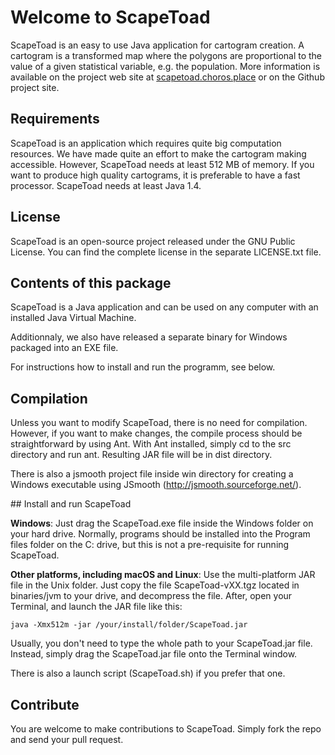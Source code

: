 # Welcome to ScapeToad


ScapeToad is an easy to use Java application for cartogram creation. A cartogram is a transformed map where the polygons are proportional to the value of a given statistical variable, e.g. the population. More information is available on the project web site at [scapetoad.choros.place](http://scapetoad.choros.place) or on the Github project site.


## Requirements

ScapeToad is an application which requires quite big computation resources. We have made quite an effort to make the cartogram making accessible. However, ScapeToad needs at least 512 MB of memory. If you want to produce high quality cartograms, it is preferable to have a fast processor. ScapeToad needs at least Java 1.4.


## License

ScapeToad is an open-source project released under the GNU Public License. You can find the complete license in the separate LICENSE.txt file.


## Contents of this package

ScapeToad is a Java application and can be used on any computer with an installed Java Virtual Machine.

Additionnaly, we also have released a separate binary for Windows packaged into an EXE file.

For instructions how to install and run the programm, see below.


## Compilation

Unless you want to modify ScapeToad, there is no need for compilation. However, if you want to make changes, the compile process should be straightforward by using Ant. With Ant installed, simply cd to the src directory and run ant. Resulting JAR file will be in dist directory.

There is also a jsmooth project file inside win directory for creating a Windows 
executable using JSmooth (http://jsmooth.sourceforge.net/).


## Install and run ScapeToad

__Windows__: Just drag the ScapeToad.exe file inside the Windows folder on your hard drive. Normally, programs should be installed into the Program files folder on the C: drive, but this is not a pre-requisite for running ScapeToad.

__Other platforms, including macOS and Linux__: Use the multi-platform JAR file in the Unix folder. Just copy the file ScapeToad-vXX.tgz located in binaries/jvm to your drive, and decompress the file. After, open your Terminal, and launch the JAR file like this:

	java -Xmx512m -jar /your/install/folder/ScapeToad.jar

Usually, you don't need to type the whole path to your ScapeToad.jar file. Instead, simply drag the ScapeToad.jar file onto the Terminal window.

There is also a launch script (ScapeToad.sh) if you prefer that one.


## Contribute

You are welcome to make contributions to ScapeToad. Simply fork the repo and send your pull request. 
 
 
